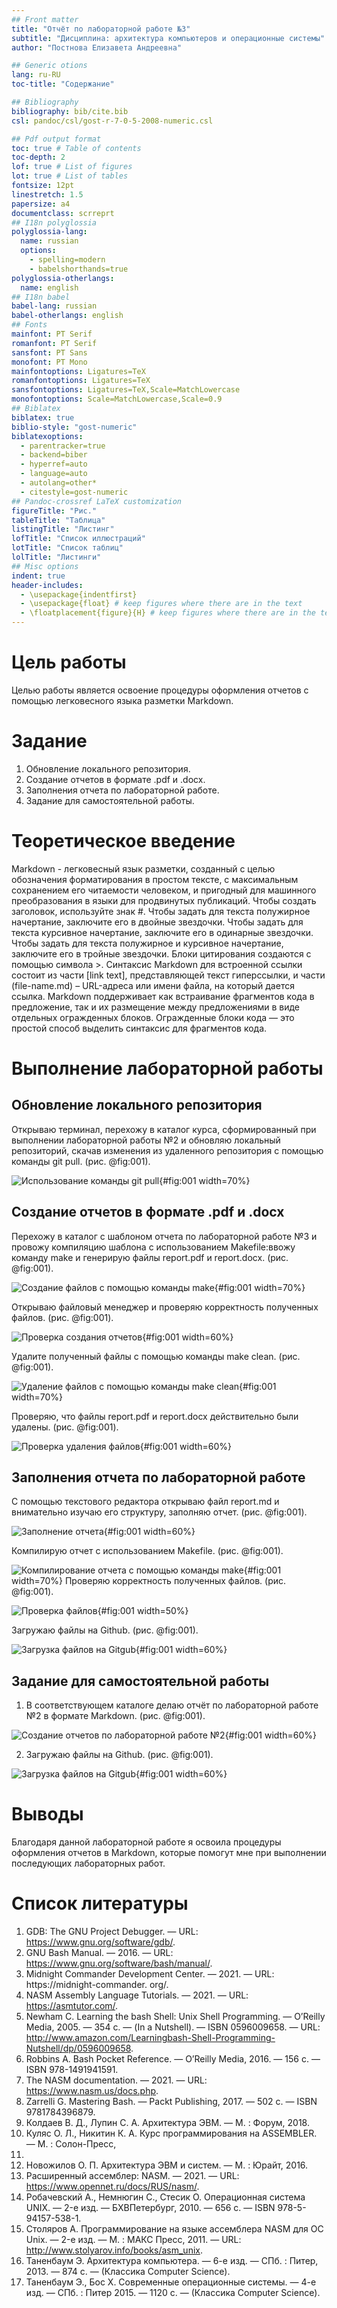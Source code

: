 ```yaml
---
## Front matter
title: "Отчёт по лабораторной работе №3"
subtitle: "Дисциплина: архитектура компьютеров и операционные системы"
author: "Постнова Елизавета Андреевна"

## Generic otions
lang: ru-RU
toc-title: "Содержание"

## Bibliography
bibliography: bib/cite.bib
csl: pandoc/csl/gost-r-7-0-5-2008-numeric.csl

## Pdf output format
toc: true # Table of contents
toc-depth: 2
lof: true # List of figures
lot: true # List of tables
fontsize: 12pt
linestretch: 1.5
papersize: a4
documentclass: scrreprt
## I18n polyglossia
polyglossia-lang:
  name: russian
  options:
	- spelling=modern
	- babelshorthands=true
polyglossia-otherlangs:
  name: english
## I18n babel
babel-lang: russian
babel-otherlangs: english
## Fonts
mainfont: PT Serif
romanfont: PT Serif
sansfont: PT Sans
monofont: PT Mono
mainfontoptions: Ligatures=TeX
romanfontoptions: Ligatures=TeX
sansfontoptions: Ligatures=TeX,Scale=MatchLowercase
monofontoptions: Scale=MatchLowercase,Scale=0.9
## Biblatex
biblatex: true
biblio-style: "gost-numeric"
biblatexoptions:
  - parentracker=true
  - backend=biber
  - hyperref=auto
  - language=auto
  - autolang=other*
  - citestyle=gost-numeric
## Pandoc-crossref LaTeX customization
figureTitle: "Рис."
tableTitle: "Таблица"
listingTitle: "Листинг"
lofTitle: "Список иллюстраций"
lotTitle: "Список таблиц"
lolTitle: "Листинги"
## Misc options
indent: true
header-includes:
  - \usepackage{indentfirst}
  - \usepackage{float} # keep figures where there are in the text
  - \floatplacement{figure}{H} # keep figures where there are in the text
---
```


# Цель работы

Целью работы является освоение процедуры оформления отчетов с помощью легковесного
языка разметки Markdown.

# Задание

1. Обновление локального репозитория.
2. Создание отчетов в формате .pdf и .docx.
3. Заполнения отчета по лабораторной работе.
4. Задание для самостоятельной работы.

# Теоретическое введение

Markdown - легковесный язык разметки, созданный с целью обозначения форматирования в простом тексте, с максимальным сохранением его читаемости человеком, и пригодный для машинного преобразования в языки для продвинутых публикаций. 
Чтобы создать заголовок, используйте знак #.
Чтобы задать для текста полужирное начертание, заключите его в двойные звездочки.
Чтобы задать для текста курсивное начертание, заключите его в одинарные звездочки.
Чтобы задать для текста полужирное и курсивное начертание, заключите его в тройные
звездочки.
Блоки цитирования создаются с помощью символа >.
Синтаксис Markdown для встроенной ссылки состоит из части [link text], представляющей текст гиперссылки, и части (file-name.md) – URL-адреса или имени файла, на который
дается ссылка.
Markdown поддерживает как встраивание фрагментов кода в предложение, так и их размещение между предложениями в виде отдельных огражденных блоков. Огражденные блоки
кода — это простой способ выделить синтаксис для фрагментов кода.

# Выполнение лабораторной работы

## **Обновление локального репозитория**

Открываю терминал, перехожу в каталог курса, сформированный при выполнении лабораторной работы №2 и обновляю локальный репозиторий, скачав изменения из удаленного репозитория с помощью команды git pull. (рис. @fig:001).

![Использование команды git pull](image/1.bmp){#fig:001 width=70%}

## **Создание отчетов в формате .pdf и .docx**

Перехожу в каталог с шаблоном отчета по лабораторной работе №3 и провожу компиляцию шаблона с использованием Makefile:ввожу команду make и генерирую файлы report.pdf и report.docx. (рис. @fig:001).

![Создание файлов с помощью команды make](image/2.bmp){#fig:001 width=70%}

Открываю файловый менеджер и проверяю корректность полученных файлов. (рис. @fig:001).

![Проверка создания отчетов](image/3.bmp){#fig:001 width=60%}

Удалите полученный файлы с помощью команды make clean. (рис. @fig:001).

![Удаление файлов с помощью команды make clean](image/4.bmp){#fig:001 width=70%}

Проверяю, что файлы report.pdf и report.docx действительно были удалены. (рис. @fig:001).

![Проверка удаления файлов](image/5.bmp){#fig:001 width=60%}


## **Заполнения отчета по лабораторной работе**

С помощью текстового редактора открываю файл report.md и внимательно изучаю его структуру, заполняю отчет. (рис. @fig:001).

![Заполнение отчета](image/6.bmp){#fig:001 width=60%}

Компилирую отчет с использованием Makefile. (рис. @fig:001).

![Компилирование отчета с помощью команды make](image/7.bmp){#fig:001 width=70%}
Проверяю корректность полученных файлов. (рис. @fig:001).

![Проверка файлов](image/8.bmp){#fig:001 width=50%}

Загружаю файлы на Github. (рис. @fig:001).

![Загрузка файлов на Gitgub](image/9.bmp){#fig:001 width=60%}

## **Задание для самостоятельной работы**

1. В соответствующем каталоге делаю отчёт по лабораторной работе №2 в формате Markdown. (рис. @fig:001).

![Создание отчетов по лабораторной работе №2](image/10.bmp){#fig:001 width=60%}

2. Загружаю файлы на Github. (рис. @fig:001).

![Загрузка файлов на Gitgub](image/11.bmp){#fig:001 width=60%}

# Выводы

Благодаря данной лабораторной работе я освоила процедуры оформления отчетов в Markdown, которые помогут мне при выполнении последующих лабораторных работ.

# Список литературы

1. GDB: The GNU Project Debugger. — URL: https://www.gnu.org/software/gdb/.
2. GNU Bash Manual. — 2016. — URL: https://www.gnu.org/software/bash/manual/.
3. Midnight Commander Development Center. — 2021. — URL: https://midnight-commander.
org/.
4. NASM Assembly Language Tutorials. — 2021. — URL: https://asmtutor.com/.
5. Newham C. Learning the bash Shell: Unix Shell Programming. — O’Reilly Media, 2005. —
354 с. — (In a Nutshell). — ISBN 0596009658. — URL: http://www.amazon.com/Learningbash-Shell-Programming-Nutshell/dp/0596009658.
6. Robbins A. Bash Pocket Reference. — O’Reilly Media, 2016. — 156 с. — ISBN 978-1491941591.
7. The NASM documentation. — 2021. — URL: https://www.nasm.us/docs.php.
8. Zarrelli G. Mastering Bash. — Packt Publishing, 2017. — 502 с. — ISBN 9781784396879.
9. Колдаев В. Д., Лупин С. А. Архитектура ЭВМ. — М. : Форум, 2018.
10. Куляс О. Л., Никитин К. А. Курс программирования на ASSEMBLER. — М. : Солон-Пресс,
2017.
11. Новожилов О. П. Архитектура ЭВМ и систем. — М. : Юрайт, 2016.
12. Расширенный ассемблер: NASM. — 2021. — URL: https://www.opennet.ru/docs/RUS/nasm/.
13. Робачевский А., Немнюгин С., Стесик О. Операционная система UNIX. — 2-е изд. — БХВПетербург, 2010. — 656 с. — ISBN 978-5-94157-538-1.
14. Столяров А. Программирование на языке ассемблера NASM для ОС Unix. — 2-е изд. —
М. : МАКС Пресс, 2011. — URL: http://www.stolyarov.info/books/asm_unix.
15. Таненбаум Э. Архитектура компьютера. — 6-е изд. — СПб. : Питер, 2013. — 874 с. —
(Классика Computer Science).
16. Таненбаум Э., Бос Х. Современные операционные системы. — 4-е изд. — СПб. : Питер 2015. — 1120 с. — (Классика Computer Science).
